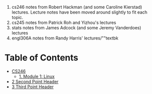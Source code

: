 1. cs246 notes from Robert Hackman (and some Caroline Kierstad) lectures. Lecture notes have been moved around slightly to fit each topic.
2. cs245 notes from Patrick Roh and Yizhou's lectures
3. stats notes from James Adcock (and some Jeremy Vanderdoes) lectures
4. engl306A notes from Randy Harris' lectures/""textbk

# Table of Contents

<div id="toc_container">
<ul class="toc_list">
  <li><a href="./cs246/cs246.md">CS246</a>
  <ul>
    <li><a href="./cs246/1.%20Module%201%3A%20Linux/">1. Module 1: Linux</a></li>
  </ul>
</li>
<li><a href="#Second_Point_Header">2 Second Point Header</a></li>
<li><a href="#Third_Point_Header">3 Third Point Header</a></li>
</ul>
</div>
